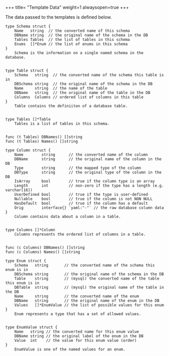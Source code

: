 +++
title= "Template Data"
weight=1
alwaysopen=true
+++

The data passed to the templates is defined below.

<!-- {{{gocog
package main

import (
	"fmt"
	"os"
	"os/exec"
)

func main() {
	fmt.Println("```")
	for _, s := range []string{"Schema", "Table", "Tables", "Column", "Columns", "Enum", "EnumValue"} {
		c := exec.Command("go", "doc", "gnorm.org/gnorm/database."+s)
		b, err := c.CombinedOutput()
		if err != nil {
			fmt.Println(err)
			os.Exit(1)
		}
		fmt.Println(string(b))
	}
	fmt.Println("```")
}
gocog}}} -->
```
type Schema struct {
	Name   string  // the converted name of this schema
	DBName string  // the original name of the schema in the DB
	Tables Tables  // the list of tables in this schema
	Enums  []*Enum // the list of enums in this schema
}
    Schema is the information on a single named schema in the database.


type Table struct {
	Schema   string  // the converted name of the schema this table is in
	DBSchema string  // the original name of the schema in the DB
	Name     string  // the name of the table
	DBName   string  // the original name of the table in the DB
	Columns  Columns // ordered list of columns in this table
}
    Table contains the definiiton of a database table.


type Tables []*Table
    Tables is a list of tables in this schema.


func (t Tables) DBNames() []string
func (t Tables) Names() []string

type Column struct {
	Name        string      // the converted name of the column
	DBName      string      // the original name of the column in the DB
	Type        string      // the mapped type of the column
	DBType      string      // the original type of the column in the DB
	IsArray     bool        // true if the column type is an array
	Length      int         // non-zero if the type has a length (e.g. varchar[16])
	UserDefined bool        // true if the type is user-defined
	Nullable    bool        // true if the column is not NON NULL
	HasDefault  bool        // true if the column has a default
	Orig        interface{} `yaml:"-"` // the raw database column data
}
    Column contains data about a column in a table.


type Columns []*Column
    Columns represents the ordered list of columns in a table.


func (c Columns) DBNames() []string
func (c Columns) Names() []string

type Enum struct {
	Schema   string       // the converted name of the schema this enum is in
	DBSchema string       // the original name of the schema in the DB
	Table    string       // (mysql) the converted name of the table this enum is in
	DBTable  string       // (mysql) the original name of the table in the DB
	Name     string       // the converted name of the enum
	DBName   string       // the original name of the enum in the DB
	Values   []*EnumValue // the list of possible values for this enum
}
    Enum represents a type that has a set of allowed values.


type EnumValue struct {
	Name   string // the converted name for this enum value
	DBName string // the original label of the enum in the DB
	Value  int    // the value for this enum value (order)
}
    EnumValue is one of the named values for an enum.


```
<!-- {{{end}}} -->
